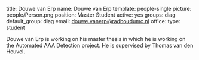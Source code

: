 title: Douwe van Erp
name: Douwe van Erp
template: people-single
picture: people/Person.png
position: Master Student
active: yes
groups: diag
default_group: diag
email: douwe.vanerp@radboudumc.nl
office: 
type: student

Douwe van Erp is working on his master thesis in which he is working on the Automated AAA Detection project. He is supervised by Thomas van den Heuvel.
